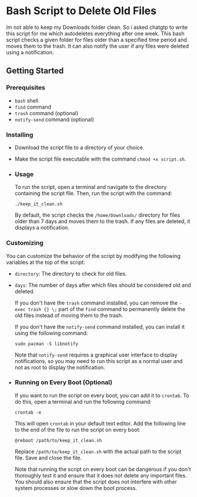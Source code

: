 # Bash Script to Delete Old Files  
    
  Im not able to keep my Downloads folder clean. So i asked chatgtp to write this script for me which autodeletes everything after one week. 
  This bash script checks a given folder for files older than a specified time period and moves them to the trash. It can also notify the user if any files were deleted using a notification.  
## Getting Started  
### Prerequisites  
- `bash` shell  
- `find` command  
- `trash` command (optional)  
- `notify-send` command (optional)  
### Installing  
- Download the script file to a directory of your choice.  
- Make the script file executable with the command `chmod +x script.sh`.  
- ### Usage  
    
  To run the script, open a terminal and navigate to the directory containing the script file. Then, run the script with the command:  
        
  ```
  ./keep_it_clean.sh
  ```
    
  By default, the script checks the `/home/Downloads/` directory for files older than 7 days and moves them to the trash. If any files are deleted, it displays a notification.  
### Customizing  
    
  You can customize the behavior of the script by modifying the following variables at the top of the script:  
- `directory`: The directory to check for old files.  
- `days`: The number of days after which files should be considered old and deleted.  
    
  If you don't have the `trash` command installed, you can remove the `-exec trash {} \;` part of the `find` command to permanently delete the old files instead of moving them to the trash.  
    
  If you don't have the `notify-send` command installed, you can install it using the following command:  

    
  ```
  sudo pacman -S libnotify
  ```
    
  Note that `notify-send` requires a graphical user interface to display notifications, so you may need to run this script as a normal user and not as root to display the notification.  
- ### Running on Every Boot (Optional)  
    
  If you want to run the script on every boot, you can add it to `crontab`. To do this, open a terminal and run the following command:  
    

    
  ```
  crontab -e
  ```
    
  This will open `crontab` in your default text editor. Add the following line to the end of the file to run the script on every boot:  

    
  ```
  @reboot /path/to/keep_it_clean.sh
  ```
    
  Replace `/path/to/keep_it_clean.sh` with the actual path to the script file. Save and close the file.  
    
  Note that running the script on every boot can be dangerous if you don't thoroughly test it and ensure that it does not delete any important files. You should also ensure that the script does not interfere with other system processes or slow down the boot process.
